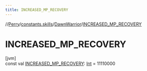 ```yaml
---
title: INCREASED_MP_RECOVERY
---
```

//[Perry](../../../index.html)/[constants.skills](../index.html)/[DawnWarrior](index.html)/[INCREASED_MP_RECOVERY](-i-n-c-r-e-a-s-e-d_-m-p_-r-e-c-o-v-e-r-y.html)



# INCREASED_MP_RECOVERY



[jvm]\
const val [INCREASED_MP_RECOVERY](-i-n-c-r-e-a-s-e-d_-m-p_-r-e-c-o-v-e-r-y.html): [Int](https://kotlinlang.org/api/latest/jvm/stdlib/kotlin/-int/index.html) = 11110000




